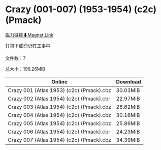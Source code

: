 # Crazy (001-007) (1953-1954) (c2c) (Pmack)

[磁力链接⬇Magnet Link](magnet:?xt=urn:btih:360f755dbad977e20a2ec8c826d157604a788a39&dn=Crazy%20%28001-007%29%20%281953-1954%29%20%28c2c%29%20%28Pmack%29)

打包下载📦仍在工事中

文件数：7

总大小：196.26MiB

Online | Download
--- | ---
Crazy 001 (Atlas.1953) (c2c) (Pmack).cbz | 30.03MiB
Crazy 002 (Atlas.1954) (c2c) (Pmack).cbr | 22.97MiB
Crazy 003 (Atlas.1954) (c2c) (Pmack).cbz | 28.62MiB
Crazy 004 (Atlas.1954) (c2c) (Pmack).cbz | 30.16MiB
Crazy 005 (Atlas.1954) (c2c) (Pmack).cbz | 25.86MiB
Crazy 006 (Atlas.1954) (c2c) (Pmack).cbr | 24.23MiB
Crazy 007 (Atlas.1954) (c2c) (Pmack).cbz | 34.39MiB